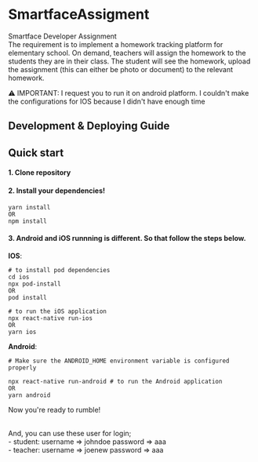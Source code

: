 # SmartfaceAssigment
Smartface Developer Assignment  
The requirement is to implement a homework tracking platform for elementary school. On demand, teachers will assign the homework to the students they are in their class. The student will see the homework, upload the assignment (this can either be photo or document) to the relevant homework. 

<div>⚠️ IMPORTANT: I request you to run it on android platform. I couldn't make the configurations for IOS because I didn't have enough time </div>

## Development & Deploying Guide

## Quick start

#### 1. Clone repository

#### 2. Install your dependencies!

```command
yarn install 
OR
npm install   
```

#### 3. Android and iOS runnning is different. So that follow the steps below.

<b>IOS</b>:

```command
# to install pod dependencies
cd ios
npx pod-install 
OR
pod install

# to run the iOS application
npx react-native run-ios     
OR
yarn ios
```

<b>Android</b>:

```command
# Make sure the ANDROID_HOME environment variable is configured properly

npx react-native run-android # to run the Android application
OR
yarn android
```

Now you're ready to rumble!

<br/>
<div>And, you can use these user for login;</div>
<div> - student: username => johndoe password => aaa</div>
<div> - teacher: username => joenew password => aaa</div>

